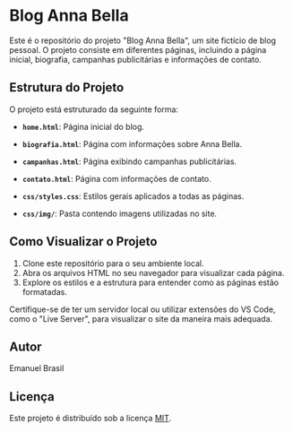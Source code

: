 # Blog Anna Bella

Este é o repositório do projeto "Blog Anna Bella", um site fictício de blog pessoal. O projeto consiste em diferentes páginas, incluindo a página inicial, biografia, campanhas publicitárias e informações de contato.

## Estrutura do Projeto

O projeto está estruturado da seguinte forma:

- **`home.html`**: Página inicial do blog.
- **`biografia.html`**: Página com informações sobre Anna Bella.
- **`campanhas.html`**: Página exibindo campanhas publicitárias.
- **`contato.html`**: Página com informações de contato.

- **`css/styles.css`**: Estilos gerais aplicados a todas as páginas.
- **`css/img/`**: Pasta contendo imagens utilizadas no site.

## Como Visualizar o Projeto

1. Clone este repositório para o seu ambiente local.
2. Abra os arquivos HTML no seu navegador para visualizar cada página.
3. Explore os estilos e a estrutura para entender como as páginas estão formatadas.

Certifique-se de ter um servidor local ou utilizar extensões do VS Code, como o "Live Server", para visualizar o site da maneira mais adequada.

## Autor

Emanuel Brasil

## Licença

Este projeto é distribuído sob a licença [MIT](LICENSE).
